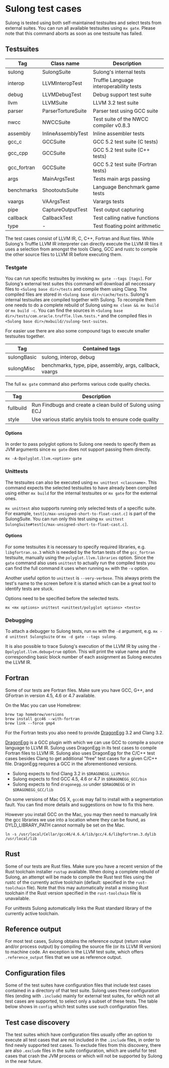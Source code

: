 # Sulong test cases

Sulong is tested using both self-maintained testsuites and select tests
from external suites. You can run all available testsuites using `mx gate`.
Please note that this command aborts as soon as one testsuite has failed.

## Testsuites

| Tag           | Class name          | Description                             |
|---------------|---------------------|-----------------------------------------|
| sulong        | SulongSuite         | Sulong's internal tests                 |
| interop       | LLVMInteropTest     | Truffle Language interoperability tests |
| debug         | LLVMDebugTest       | Debug support test suite                |
| llvm          | LLVMSuite           | LLVM 3.2 test suite                     |
| parser        | ParserTortureSuite  | Parser test using GCC suite             |
| nwcc          | NWCCSuite           | Test suite of the NWCC compiler v0.8.3  |
| assembly      | InlineAssemblyTest  | Inline assembler tests                  |
| gcc_c         | GCCSuite            | GCC 5.2 test suite (C tests)            |
| gcc_cpp       | GCCSuite            | GCC 5.2 test suite (C++ tests)          |
| gcc_fortran   | GCCSuite            | GCC 5.2 test suite (Fortran tests)      |
| args          | MainArgsTest        | Tests main args passing                 |
| benchmarks    | ShootoutsSuite      | Language Benchmark game tests           |
| vaargs        | VAArgsTest          | Varargs tests                           |
| pipe          | CaptureOutputTest   | Test output capturing                   |
| callback      | CallbackTest        | Test calling native functions           |
| type          | -                   | Test floating point arithmetic          |

The test cases consist of LLVM IR, C, C++, Fortran and Rust files. While
Sulong's Truffle LLVM IR interpreter can directly execute the LLVM IR
files it uses a selection from amongst the tools Clang, GCC and rustc to compile the other source files to LLVM IR
before executing them.

### Testgate

You can run specific testsuites by invoking `mx gate --tags [tags]`. For Sulong's
external test suites this command will download all neccessary files to
`<Sulong base dir>/tests` and compile them using Clang. The compiled files are
stored in `<Sulong base dir>/cache/tests`. Sulong's internal testsuites are compiled
together with Sulong. To recompile them one needs to do a complete rebuild of Sulong
using `mx clean && mx build` or `mx build -c`. You can find the sources in
`<Sulong base dir>/tests/com.oracle.truffle.llvm.tests.*` and the compiled files
in `<Sulong base dir>/mxbuild//sulong-test-suites`.

For easier use there are also some compound tags to execute smaller testsuites together.

| Tag          | Contained tags                                               |
|--------------|--------------------------------------------------------------|
| sulongBasic  | sulong, interop, debug                                       |
| sulongMisc   | benchmarks, type, pipe, assembly, args, callback, vaargs     |

The full `mx gate` command also performs various code quality checks.

| Tag          | Description                                                  |
|--------------|--------------------------------------------------------------|
| fullbuild    | Run Findbugs and create a clean build of Sulong using ECJ    |
| style        | Use various static anylsis tools to ensure code quality      |

#### Options

In order to pass polyglot options to Sulong one needs to specify them as JVM
arguments since `mx gate` does not support passing them directly.

    mx -A-Dpolyglot.llvm.<option> gate

### Unittests

The testsuites can also be executed using `mx unittest <classname>`. This
command expects the selected testsuites to have already been compiled using either
`mx build` for the internal testsuites or `mx gate` for the external ones.

`mx unittest` also supports running only selected tests of a specific suite. For
example, `test[c/max-unsigned-short-to-float-cast.c]` is part of the SulongSuite.
You can run only this test using
`mx unittest SulongSuite#test[c/max-unsigned-short-to-float-cast.c]`.

#### Options

For some testsuites it is necessary to specify required libraries, e.g. `libgfortran.so.3`
which is needed by the fortan tests of the `gcc_fortran` testsuite, manually using the
`polyglot.llvm.libraries` option. Since the `gate` command also uses `unittest`
to actually run the compiled tests you can find the full command it uses when running
`mx` with the `-v` option.

Another useful option to `unittest` is `--very-verbose`. This always prints the
test's name to the screen before it is started which can be a great tool to
identify tests are stuck.

Options need to be specified before the selected tests.

    mx <mx options> unittest <unittest/polyglot options> <tests>

### Debugging

To attach a debugger to Sulong tests, run `mx` with the `-d` argument, e.g.
`mx -d unittest SulongSuite` or `mx -d gate --tags sulong`.

It is also possible to trace Sulong's execution of the LLVM IR by using the
`-Dpolyglot.llvm.debug=true` option. This will print the value name
and the corresponding basic block number of each assignment as Sulong executes
the LLVM IR.

## Fortran

Some of our tests are Fortran files. Make sure you have GCC, G++, and GFortran
in version 4.5, 4.6 or 4.7 available.

On the Mac you can use Homebrew:

    brew tap homebrew/versions
    brew install gcc46 --with-fortran
    brew link --force gmp4

For the Fortran tests you also need to provide
[DragonEgg](http://dragonegg.llvm.org/) 3.2 and Clang 3.2.

[DragonEgg](http://dragonegg.llvm.org/) is a GCC plugin with which we
can use GCC to compile a source language to LLVM IR. Sulong uses
DragonEgg in its test cases to compile Fortran files to LLVM IR.
Sulong also uses DragonEgg for the C/C++ test cases besides Clang to get
additional "free" test cases for a given C/C++ file. DragonEgg requires
a GCC in the aforementioned versions.

- Sulong expects to find Clang 3.2 in `$DRAGONEGG_LLVM/bin`
- Sulong expects to find GCC 4.5, 4.6 or 4.7 in `$DRAGONEGG_GCC/bin`
- Sulong expects to find `dragonegg.so` under `$DRAGONEGG` or in `$DRAGONEGG_GCC/lib`

On some versions of Mac OS X, `gcc46` may fail to install with a segmentation
fault. You can find more details and suggestions on how to fix this here.

However you install GCC on the Mac, you may then need to manually link the
gcc libraries we use into a location where they can be found, as
DYLD_LIBRARY_PATH cannot normally be set on the Mac.

    ln -s /usr/local/Cellar/gcc46/4.6.4/lib/gcc/4.6/libgfortran.3.dylib /usr/local/lib

## Rust

Some of our tests are Rust files. Make sure you have a recent version of the Rust toolchain installer `rustup` available. When doing a complete rebuild of Sulong, an attempt will be made to compile the Rust test files using the rustc of the currently active toolchain (default: specified in the `rust-toolchain` file). Note that this may automatically install a missing Rust toolchain if the Rust version specified in the `rust-toolchain` file is unavailable.

For unittests Sulong automatically links the Rust standard library of the currently active toolchain. 

## Reference output

For most test cases, Sulong obtains the reference output (return value and/or
process output) by compiling the source file (or its LLVM IR version)
to machine code. An exception is the LLVM test suite, which offers
`.reference_output` files that we use as reference output.

## Configuration files

Some of the test suites have configuration files that include test cases
contained in a directory of that test suite. Sulong uses these configuration
files (ending with `.include`) mainly for external test suites, for which
not all test cases are supported, to select only a subset of these tests.
The table below shows in `config` which test suites use such configuration
files.

## Test case discovery

The test suites which have configuration files usually offer an option
to execute all test cases that are not included in the `.include` files,
in order to find newly supported test cases. To
exclude files from this discovery, there are also `.exclude` files in
the suite configuration, which are useful for test cases that crash the
JVM process or which will not be supported by Sulong in the near future.
